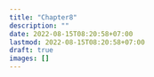 ```yaml
---
title: "Chapter8"
description: ""
date: 2022-08-15T08:20:58+07:00
lastmod: 2022-08-15T08:20:58+07:00
draft: true
images: []
---
```

